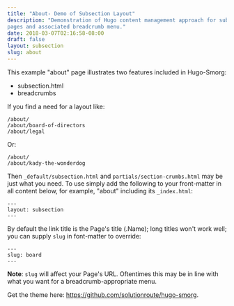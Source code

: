 ```yaml
---
title: "About- Demo of Subsection Layout"
description: "Demonstration of Hugo content management approach for subsection
pages and associated breadcrumb menu."
date: 2018-03-07T02:16:58-08:00
draft: false
layout: subsection
slug: about
---
```


This example "about" page illustrates two features included in Hugo-Smorg:

* subsection.html
* breadcrumbs

If you find a need for a layout like:

	/about/
	/about/board-of-directors
	/about/legal

Or:

	/about/
	/about/kady-the-wonderdog

Then `_default/subsection.html` and `partials/section-crumbs.html` may be just
what you need. To use simply add the following to your front-matter in all
content below, for example, "about" including its `_index.html`:

	---
	layout: subsection
	---

By default the link title is the Page's title (.Name); long titles won't work
well; you can supply `slug` in font-matter to override:

	---
	slug: board
	---

**Note**: `slug` will affect your Page's URL. Oftentimes this may be in line
with what you want for a breadcrumb-appropriate menu.

Get the theme here: https://github.com/solutionroute/hugo-smorg.

